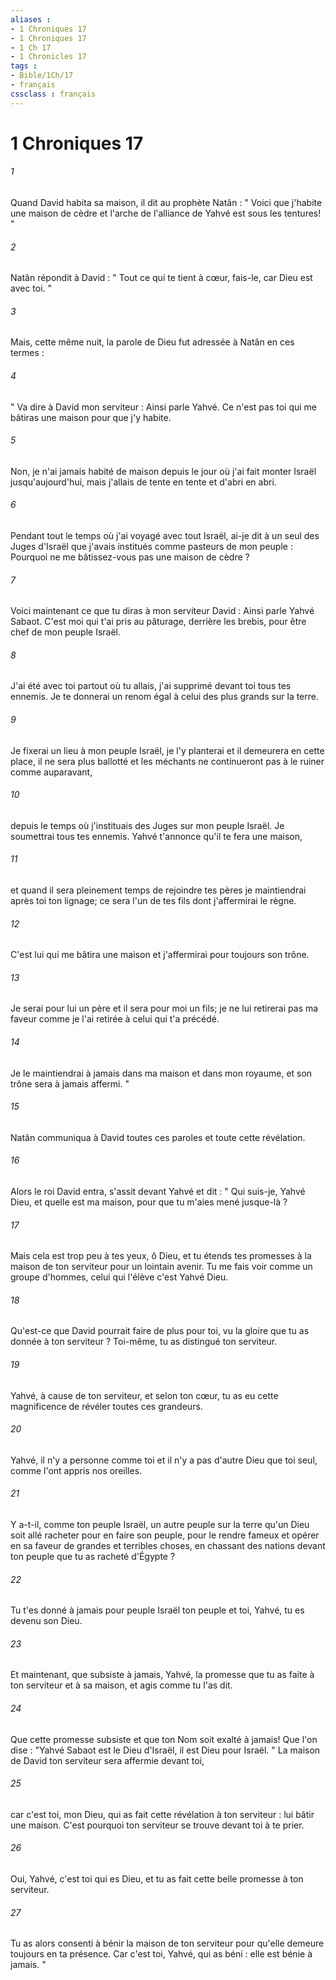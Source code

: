 ```yaml
---
aliases : 
- 1 Chroniques 17
- 1 Chroniques 17
- 1 Ch 17
- 1 Chronicles 17
tags : 
- Bible/1Ch/17
- français
cssclass : français
---
```


# 1 Chroniques 17

###### 1
Quand David habita sa maison, il dit au prophète Natân : " Voici que j'habite une maison de cèdre et l'arche de l'alliance de Yahvé est sous les tentures! " 
###### 2
Natân répondit à David : " Tout ce qui te tient à cœur, fais-le, car Dieu est avec toi. " 
###### 3
Mais, cette même nuit, la parole de Dieu fut adressée à Natân en ces termes : 
###### 4
" Va dire à David mon serviteur : Ainsi parle Yahvé. Ce n'est pas toi qui me bâtiras une maison pour que j'y habite. 
###### 5
Non, je n'ai jamais habité de maison depuis le jour où j'ai fait monter Israël jusqu'aujourd'hui, mais j'allais de tente en tente et d'abri en abri. 
###### 6
Pendant tout le temps où j'ai voyagé avec tout Israël, ai-je dit à un seul des Juges d'Israël que j'avais institués comme pasteurs de mon peuple : Pourquoi ne me bâtissez-vous pas une maison de cèdre ? 
###### 7
Voici maintenant ce que tu diras à mon serviteur David : Ainsi parle Yahvé Sabaot. C'est moi qui t'ai pris au pâturage, derrière les brebis, pour être chef de mon peuple Israël. 
###### 8
J'ai été avec toi partout où tu allais, j'ai supprimé devant toi tous tes ennemis. Je te donnerai un renom égal à celui des plus grands sur la terre. 
###### 9
Je fixerai un lieu à mon peuple Israël, je l'y planterai et il demeurera en cette place, il ne sera plus ballotté et les méchants ne continueront pas à le ruiner comme auparavant, 
###### 10
depuis le temps où j'instituais des Juges sur mon peuple Israël. Je soumettrai tous tes ennemis. Yahvé t'annonce qu'il te fera une maison, 
###### 11
et quand il sera pleinement temps de rejoindre tes pères je maintiendrai après toi ton lignage; ce sera l'un de tes fils dont j'affermirai le règne. 
###### 12
C'est lui qui me bâtira une maison et j'affermirai pour toujours son trône. 
###### 13
Je serai pour lui un père et il sera pour moi un fils; je ne lui retirerai pas ma faveur comme je l'ai retirée à celui qui t'a précédé. 
###### 14
Je le maintiendrai à jamais dans ma maison et dans mon royaume, et son trône sera à jamais affermi. " 
###### 15
Natân communiqua à David toutes ces paroles et toute cette révélation. 
###### 16
Alors le roi David entra, s'assit devant Yahvé et dit : " Qui suis-je, Yahvé Dieu, et quelle est ma maison, pour que tu m'aies mené jusque-là ? 
###### 17
Mais cela est trop peu à tes yeux, ô Dieu, et tu étends tes promesses à la maison de ton serviteur pour un lointain avenir. Tu me fais voir comme un groupe d'hommes, celui qui l'élève c'est Yahvé Dieu. 
###### 18
Qu'est-ce que David pourrait faire de plus pour toi, vu la gloire que tu as donnée à ton serviteur ? Toi-même, tu as distingué ton serviteur. 
###### 19
Yahvé, à cause de ton serviteur, et selon ton cœur, tu as eu cette magnificence de révéler toutes ces grandeurs. 
###### 20
Yahvé, il n'y a personne comme toi et il n'y a pas d'autre Dieu que toi seul, comme l'ont appris nos oreilles. 
###### 21
Y a-t-il, comme ton peuple Israël, un autre peuple sur la terre qu'un Dieu soit allé racheter pour en faire son peuple, pour le rendre fameux et opérer en sa faveur de grandes et terribles choses, en chassant des nations devant ton peuple que tu as racheté d'Égypte ? 
###### 22
Tu t'es donné à jamais pour peuple Israël ton peuple et toi, Yahvé, tu es devenu son Dieu. 
###### 23
Et maintenant, que subsiste à jamais, Yahvé, la promesse que tu as faite à ton serviteur et à sa maison, et agis comme tu l'as dit. 
###### 24
Que cette promesse subsiste et que ton Nom soit exalté à jamais! Que l'on dise : "Yahvé Sabaot est le Dieu d'Israël, il est Dieu pour Israël. " La maison de David ton serviteur sera affermie devant toi, 
###### 25
car c'est toi, mon Dieu, qui as fait cette révélation à ton serviteur : lui bâtir une maison. C'est pourquoi ton serviteur se trouve devant toi à te prier. 
###### 26
Oui, Yahvé, c'est toi qui es Dieu, et tu as fait cette belle promesse à ton serviteur. 
###### 27
Tu as alors consenti à bénir la maison de ton serviteur pour qu'elle demeure toujours en ta présence. Car c'est toi, Yahvé, qui as béni : elle est bénie à jamais. " 
